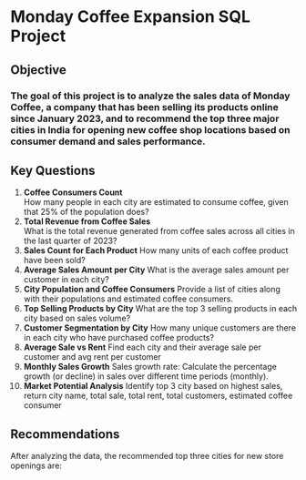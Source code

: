 # Monday Coffee Expansion SQL Project


## Objective
### The goal of this project is to analyze the sales data of Monday Coffee, a company that has been selling its products online since January 2023, and to recommend the top three major cities in India for opening new coffee shop locations based on consumer demand and sales performance.

## Key Questions 
1. **Coffee Consumers Count** <br />
   How many people in each city are estimated to consume coffee, given that 25% of the population does?
2. **Total Revenue from Coffee Sales** <br />
   What is the total revenue generated from coffee sales across all cities in the last quarter of 2023?
3. **Sales Count for Each Product** 
   How many units of each coffee product have been sold?
4. **Average Sales Amount per City** 
   What is the average sales amount per customer in each city?
5. **City Population and Coffee Consumers**
   Provide a list of cities along with their populations and estimated coffee consumers.
6. **Top Selling Products by City** 
   What are the top 3 selling products in each city based on sales volume?
7. **Customer Segmentation by City**
   How many unique customers are there in each city who have purchased coffee products?
8. **Average Sale vs Rent**
   Find each city and their average sale per customer and avg rent per customer
9. **Monthly Sales Growth**
   Sales growth rate: Calculate the percentage growth (or decline) in sales over different time periods (monthly).
10. **Market Potential Analysis**
    Identify top 3 city based on highest sales, return city name, total sale, total rent, total customers, estimated coffee consumer


## Recommendations

After analyzing the data, the recommended top three cities for new store openings are:





